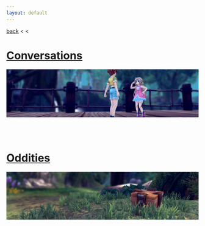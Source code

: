 ```yaml
---
layout: default
---
```


[back](../) < <

# [Conversations](conversations/)
![Conversations](/assets/img/aura-kingdom/conversations-banner.jpg)

<br/><br/>

# [Oddities](oddities/)
![Oddities](/assets/img/aura-kingdom/oddities-banner.jpg)

